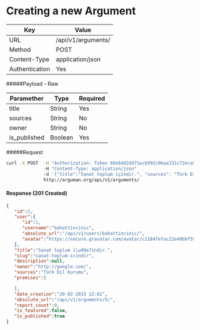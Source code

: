 Creating a new Argument
=======================
| Key             | Value              |
| ----------------|--------------------|
| URL             | /api/v1/arguments/ |
| Method          | POST               |
| Content-Type    | application/json   |
| Authentication  | Yes                |


#####Payload - Raw

| Paramether    | Type     |  Required     |
| ------------- | ---------| --------------|
| title         | String   |  Yes          |
| sources       | String   |  No           |
| owner         | String   |  No           |
| is_published  | Boolean  |  Yes          |


#####Request

```bash
curl -X POST  -H "Authorization: Token 66e84d2dd71ecb992c9baa331c72eca58f239909"
              -H "Content-Type: application/json"
              -d '{"title":"Sanat toplum içindir.", "sources": "Türk Dil Kurumu", "owner": "http://google.com/", "is_published": true}'
              http://arguman.org/api/v1/arguments/
```

#### Response (201 Created)

```json
{
   "id":5,
   "user":{
      "id":1,
      "username":"bahattincinic",
      "absolute_url":"/api/v1/users/bahattincinic/",
      "avatar":"https://secure.gravatar.com/avatar/c1184fefac22e49bbf59e3775ef6e9dd.jpg?s=80&r=g&d=mm"
   },
   "title":"Sanat toplum i\u00e7indir.",
   "slug":"sanat-toplum-icindir",
   "description":null,
   "owner":"http://google.com/",
   "sources":"Türk Dil Kurumu",
   "premises":[

   ],
   "date_creation":"20-02-2015 12:02",
   "absolute_url":"/api/v1/arguments/5/",
   "report_count":0,
   "is_featured":false,
   "is_published":true
}
```